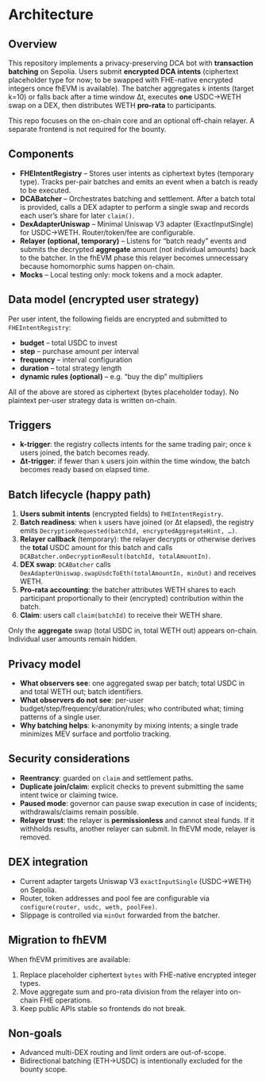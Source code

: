 # Architecture

## Overview
This repository implements a privacy-preserving DCA bot with **transaction batching** on Sepolia. Users submit **encrypted DCA intents** (ciphertext placeholder type for now; to be swapped with FHE-native encrypted integers once fhEVM is available). The batcher aggregates `k` intents (target k=10) or falls back after a time window Δt, executes **one** USDC→WETH swap on a DEX, then distributes WETH **pro-rata** to participants.

This repo focuses on the on-chain core and an optional off-chain relayer. A separate frontend is not required for the bounty.

## Components
- **FHEIntentRegistry** – Stores user intents as ciphertext bytes (temporary type). Tracks per-pair batches and emits an event when a batch is ready to be executed.
- **DCABatcher** – Orchestrates batching and settlement. After a batch total is provided, calls a DEX adapter to perform a single swap and records each user’s share for later `claim()`.
- **DexAdapterUniswap** – Minimal Uniswap V3 adapter (ExactInputSingle) for USDC→WETH. Router/token/fee are configurable.
- **Relayer (optional, temporary)** – Listens for “batch ready” events and submits the decrypted **aggregate** amount (not individual amounts) back to the batcher. In the fhEVM phase this relayer becomes unnecessary because homomorphic sums happen on-chain.
- **Mocks** – Local testing only: mock tokens and a mock adapter.

## Data model (encrypted user strategy)
Per user intent, the following fields are encrypted and submitted to `FHEIntentRegistry`:
- **budget** – total USDC to invest
- **step** – purchase amount per interval
- **frequency** – interval configuration
- **duration** – total strategy length
- **dynamic rules (optional)** – e.g. “buy the dip” multipliers

All of the above are stored as ciphertext (bytes placeholder today). No plaintext per-user strategy data is written on-chain.

## Triggers
- **k-trigger**: the registry collects intents for the same trading pair; once `k` users joined, the batch becomes ready.
- **Δt-trigger**: if fewer than `k` users join within the time window, the batch becomes ready based on elapsed time.

## Batch lifecycle (happy path)
1. **Users submit intents** (encrypted fields) to `FHEIntentRegistry`.
2. **Batch readiness**: when `k` users have joined (or Δt elapsed), the registry emits `DecryptionRequested(batchId, encryptedAggregateHint, …)`.
3. **Relayer callback** (temporary): the relayer decrypts or otherwise derives the **total** USDC amount for this batch and calls `DCABatcher.onDecryptionResult(batchId, totalAmountIn)`.
4. **DEX swap**: `DCABatcher` calls `DexAdapterUniswap.swapUsdcToEth(totalAmountIn, minOut)` and receives WETH.
5. **Pro-rata accounting**: the batcher attributes WETH shares to each participant proportionally to their (encrypted) contribution within the batch.
6. **Claim**: users call `claim(batchId)` to receive their WETH share.

Only the **aggregate** swap (total USDC in, total WETH out) appears on-chain. Individual user amounts remain hidden.

## Privacy model
- **What observers see**: one aggregated swap per batch; total USDC in and total WETH out; batch identifiers.
- **What observers do not see**: per-user budget/step/frequency/duration/rules; who contributed what; timing patterns of a single user.
- **Why batching helps**: k-anonymity by mixing intents; a single trade minimizes MEV surface and portfolio tracking.

## Security considerations
- **Reentrancy**: guarded on `claim` and settlement paths.
- **Duplicate join/claim**: explicit checks to prevent submitting the same intent twice or claiming twice.
- **Paused mode**: governor can pause swap execution in case of incidents; withdrawals/claims remain possible.
- **Relayer trust**: the relayer is **permissionless** and cannot steal funds. If it withholds results, another relayer can submit. In fhEVM mode, relayer is removed.

## DEX integration
- Current adapter targets Uniswap V3 `exactInputSingle` (USDC→WETH) on Sepolia.
- Router, token addresses and pool fee are configurable via `configure(router, usdc, weth, poolFee)`.
- Slippage is controlled via `minOut` forwarded from the batcher.

## Migration to fhEVM
When fhEVM primitives are available:
1. Replace placeholder ciphertext `bytes` with FHE-native encrypted integer types.
2. Move aggregate sum and pro-rata division from the relayer into on-chain FHE operations.
3. Keep public APIs stable so frontends do not break.

## Non-goals
- Advanced multi-DEX routing and limit orders are out-of-scope.
- Bidirectional batching (ETH→USDC) is intentionally excluded for the bounty scope.

